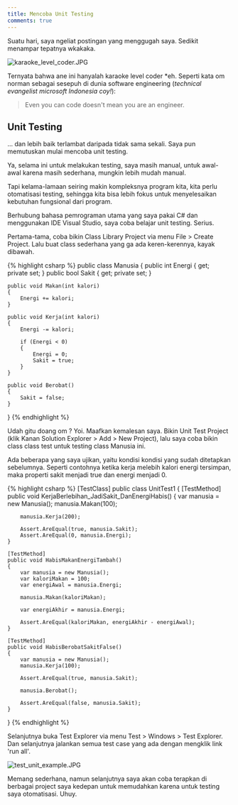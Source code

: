 ```yaml
---
title: Mencoba Unit Testing
comments: true
---
```


Suatu hari, saya ngeliat postingan yang menggugah saya. Sedikit menampar tepatnya wkakaka.

![karaoke_level_coder.JPG]({{site.baseurl}}/assets/images/karaoke_level_coder.JPG)

Ternyata bahwa ane ini hanyalah karaoke level coder *eh. Seperti kata om norman sebagai sesepuh di dunia software engineering (_technical evangelist microsoft Indonesia coy!_):

> Even you can code doesn't mean you are an engineer.

## Unit Testing

... dan lebih baik terlambat daripada tidak sama sekali. Saya pun memutuskan mulai mencoba unit testing. 

Ya, selama ini untuk melakukan testing, saya masih manual, untuk awal-awal karena masih sederhana, mungkin lebih mudah manual. 

Tapi kelama-lamaan seiring makin kompleksnya program kita, kita perlu otomatisasi testing, sehingga kita bisa lebih fokus untuk menyelesaikan kebutuhan fungsional dari program.

Berhubung bahasa pemrograman utama yang saya pakai C# dan menggunakan IDE Visual Studio, saya coba belajar unit testing. Serius.

Pertama-tama, coba bikin Class Library Project via menu File > Create Project. Lalu buat class sederhana yang ga ada keren-kerennya, kayak dibawah. 

{% highlight csharp %}
public class Manusia
{
    public int Energi { get; private set; }
    public bool Sakit { get; private set; }

    public void Makan(int kalori)
    {
        Energi += kalori;
    }

    public void Kerja(int kalori)
    {
        Energi -= kalori;

        if (Energi < 0)
        {
            Energi = 0;
            Sakit = true;
        }
    }

    public void Berobat()
    {
        Sakit = false;
    }
}
{% endhighlight %}

Udah gitu doang om ? Yoi. Maafkan kemalesan saya. Bikin Unit Test Project (klik Kanan Solution Explorer > Add > New Project), lalu saya coba bikin class class test untuk testing class Manusia ini. 

Ada beberapa yang saya ujikan, yaitu kondisi kondisi yang sudah ditetapkan sebelumnya. Seperti contohnya ketika kerja melebih kalori energi tersimpan, maka properti sakit menjadi true dan energi menjadi 0.

{% highlight csharp %}
[TestClass]
public class UnitTest1
{
    [TestMethod]
    public void KerjaBerlebihan_JadiSakit_DanEnergiHabis()
    {
        var manusia = new Manusia();
        manusia.Makan(100);

        manusia.Kerja(200);

        Assert.AreEqual(true, manusia.Sakit);
        Assert.AreEqual(0, manusia.Energi);
    }

    [TestMethod]
    public void HabisMakanEnergiTambah()
    {
        var manusia = new Manusia();
        var kaloriMakan = 100;
        var energiAwal = manusia.Energi;

        manusia.Makan(kaloriMakan);

        var energiAkhir = manusia.Energi;

        Assert.AreEqual(kaloriMakan, energiAkhir - energiAwal);
    }

    [TestMethod]
    public void HabisBerobatSakitFalse()
    {
        var manusia = new Manusia();
        manusia.Kerja(100);

        Assert.AreEqual(true, manusia.Sakit);

        manusia.Berobat();

        Assert.AreEqual(false, manusia.Sakit);
    } 
}
{% endhighlight %}

Selanjutnya buka Test Explorer via menu Test > Windows > Test Explorer. Dan selanjutnya jalankan semua test case yang ada dengan mengklik link 'run all'.  

![test_unit_example.JPG]({{site.baseurl}}/assets/images/test_unit_example.JPG)

Memang sederhana, namun selanjutnya saya akan coba terapkan di berbagai project saya kedepan untuk memudahkan karena untuk testing saya otomatisasi. Uhuy.
